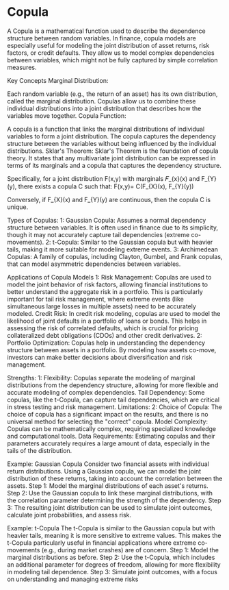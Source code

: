# Copula

A Copula is a mathematical function used to describe the dependence structure between random variables. In finance, copula models are especially useful for modeling the joint distribution of asset returns, risk factors, or credit defaults. They allow us to model complex dependencies between variables, which might not be fully captured by simple correlation measures.

Key Concepts
Marginal Distribution:

Each random variable (e.g., the return of an asset) has its own distribution, called the marginal distribution. Copulas allow us to combine these individual distributions into a joint distribution that describes how the variables move together.
Copula Function:

A copula is a function that links the marginal distributions of individual variables to form a joint distribution. The copula captures the dependency structure between the variables without being influenced by the individual distributions.
Sklar's Theorem:
Sklar's Theorem is the foundation of copula theory. It states that any multivariate joint distribution can be expressed in terms of its marginals and a copula that captures the dependency structure. 

Specifically, for a joint distribution F(x,y) with marginals 𝐹_{x}(x) and F_{Y}(y), there exists a copula C such that:
F(x,y)= C(F_{X}(x), F_{Y}(y))

Conversely, if F_{X}(x) and F_{Y}(y) are continuous, then the copula C is unique.

Types of Copulas:
1: Gaussian Copula: Assumes a normal dependency structure between variables. It is often used in finance due to its simplicity, though it may not accurately capture tail dependencies (extreme co-movements).
2: t-Copula: Similar to the Gaussian copula but with heavier tails, making it more suitable for modeling extreme events.
3: Archimedean Copulas: A family of copulas, including Clayton, Gumbel, and Frank copulas, that can model asymmetric dependencies between variables.

Applications of Copula Models
1: Risk Management: Copulas are used to model the joint behavior of risk factors, allowing financial institutions to better understand the aggregate risk in a portfolio. This is particularly important for tail risk management, where extreme events (like simultaneous large losses in multiple assets) need to be accurately modeled.
Credit Risk: In credit risk modeling, copulas are used to model the likelihood of joint defaults in a portfolio of loans or bonds. This helps in assessing the risk of correlated defaults, which is crucial for pricing collateralized debt obligations (CDOs) and other credit derivatives.
2: Portfolio Optimization: Copulas help in understanding the dependency structure between assets in a portfolio. By modeling how assets co-move, investors can make better decisions about diversification and risk management.

Strengths:
1: Flexibility: Copulas separate the modeling of marginal distributions from the dependency structure, allowing for more flexible and accurate modeling of complex dependencies.
Tail Dependency: Some copulas, like the t-Copula, can capture tail dependencies, which are critical in stress testing and risk management.
Limitations:
2: Choice of Copula: The choice of copula has a significant impact on the results, and there is no universal method for selecting the "correct" copula.
Model Complexity: Copulas can be mathematically complex, requiring specialized knowledge and computational tools.
Data Requirements: Estimating copulas and their parameters accurately requires a large amount of data, especially in the tails of the distribution.

Example: Gaussian Copula
Consider two financial assets with individual return distributions. Using a Gaussian copula, we can model the joint distribution of these returns, taking into account the correlation between the assets.
Step 1: Model the marginal distributions of each asset's returns.
Step 2: Use the Gaussian copula to link these marginal distributions, with the correlation parameter determining the strength of the dependency.
Step 3: The resulting joint distribution can be used to simulate joint outcomes, calculate joint probabilities, and assess risk.

Example: t-Copula
The t-Copula is similar to the Gaussian copula but with heavier tails, meaning it is more sensitive to extreme values. This makes the t-Copula particularly useful in financial applications where extreme co-movements (e.g., during market crashes) are of concern.
Step 1: Model the marginal distributions as before.
Step 2: Use the t-Copula, which includes an additional parameter for degrees of freedom, allowing for more flexibility in modeling tail dependence.
Step 3: Simulate joint outcomes, with a focus on understanding and managing extreme risks
